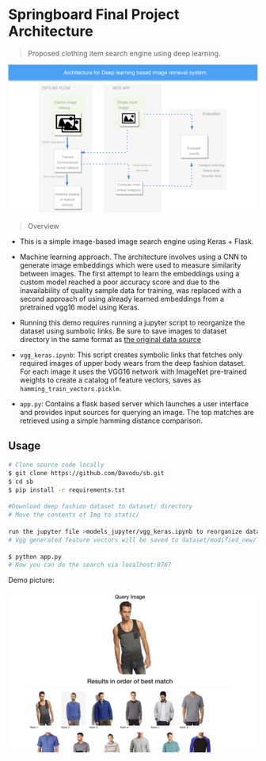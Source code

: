 # Springboard Final Project Architecture

>Proposed clothing item search engine using deep learning.

![Architecture Diagram](pics/Project_architecture.png "Architecture Diagram")

> Overview
- This is a simple image-based image search engine using Keras + Flask. 
- Machine learning approach. The architecture involves using a CNN to generate image embeddings which were used to measure similarity between images.
The first attempt to learn the embeddings using a custom model reached a poor accuracy score and due to the inavailability of quality sample data for training, was replaced with a second approach of using already learned embeddings from a pretrained vgg16 model using Keras.


- Running this demo requires running a jupyter script to reorganize the dataset using sumbolic links. Be sure to save images to dataset directory in the same format as [the original data source](https://drive.google.com/drive/folders/0B7EVK8r0v71pQ2FuZ0k0QnhBQnc)  
- `vgg_keras.ipynb`: This script creates symbolic links that fetches only required images of upper body  wears from the deep fashion dataset. For each image it uses the VGG16 network with ImageNet pre-trained weights to create a catalog of feature vectors, saves as `hamming_train_vectors.pickle`.
- `app.py`: Contains a flask based server which launches a user interface and provides input sources for querying an image. The top matches are retrieved using a simple hamming distance comparison.

## Usage
```bash
# Clone source code locally
$ git clone https://github.com/Davodu/sb.git
$ cd sb
$ pip install -r requirements.txt

#Download deep fashion dataset to dataset/ directory
# Move the contents of Img to static/

run the jupyter file >models_jupyter/vgg_keras.ipynb to reorganize dataset.
# Vgg generated feature vectors will be saved to dataset/modified_new/

$ python app.py
# Now you can do the search via localhost:8787
```

Demo picture:

![Demo](pics/demo_pic.png)
